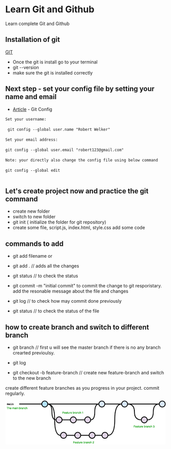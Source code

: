 # Learn Git and Github

Learn complete Git and Github

## Installation of git

[GIT](https://git-scm.com/downloads)

- Once the git is install go to your terminal
- git --version
- make sure the git is installed correctly

## Next step - set your config file by setting your name and email

- [Article](https://www.theserverside.com/blog/Coffee-Talk-Java-News-Stories-and-Opinions/The-global-Git-config-files-key-settings-and-usages#:~:text=How%20to%20do%20a%20git,It's%20that%20easy.) - Git Config

```
Set your username:

 git config --global user.name "Robert Welker"

Set your email address:

git config --global user.email "robert123@gmail.com"

Note: your directly also change the config file using below command

git config --global edit


```

## Let's create project now and practice the git command

- create new folder
- switch to new folder
- git init ( initialize the folder for git repository)
- create some file, script.js, index.html, style.css add some code

## commands to add

- git add filename
  or
- git add . // adds all the changes
- git status // to check the status
- git commit -m "initial commit" to commit the change to git resporistary. add the resonable message about the file and changes

- git log // to check how may commit done previously

- git status // to check the status of the file

## how to create branch and switch to different branch

- git branch // first u will see the master branch if there is no any branch crearted previoulsy.
- git log

- git checkout -b feature-branch // create new feature-branch and switch to the new branch

create different feature branches as you progress in your project. commit regularly.

![git-branch](/image/github-flow.jpg)
